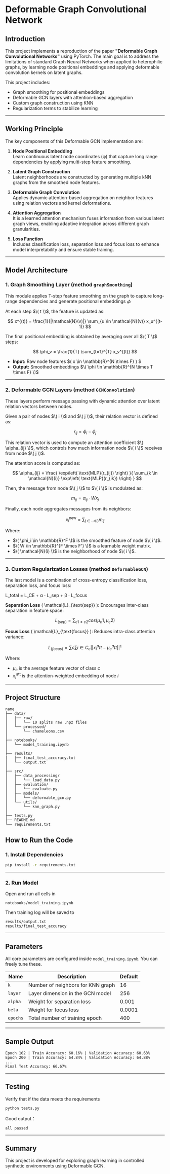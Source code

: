 # Deformable Graph Convolutional Network

## Introduction

This project implements a reproduction of the paper **"Deformable Graph Convolutional Networks"** using PyTorch. The main goal is to address the limitations of standard Graph Neural Networks when applied to heterophilic graphs, by learning node positional embeddings and applying deformable convolution kernels on latent graphs.

This project includes:
- Graph smoothing for positional embeddings
- Deformable GCN layers with attention-based aggregation
- Custom graph construction using KNN
- Regularization terms to stabilize learning

---

## Working Principle

The key components of this Deformable GCN implementation are:

1. **Node Positional Embedding**  
   Learn continuous latent node coordinates (φ) that capture long range dependencies by applying multi-step feature smoothing.

2. **Latent Graph Construction**  
   Latent neighborhoods are constructed by generating multiple kNN graphs from the smoothed node features.

3. **Deformable Graph Convolution**  
   Applies dynamic attention-based aggregation on neighbor features using relation vectors and kernel deformations.

4. **Attention Aggregation**  
   It is a learned attention mechanism fuses information from various latent graph views, enabling adaptive integration across different graph granularities.

5. **Loss Function**  
   Includes classification loss, separation loss and focus loss to enhance model interpretability and ensure stable training.

---

## Model Architecture

### 1. Graph Smoothing Layer (method `graphSmoothing`)
This module applies T-step feature smoothing on the graph to capture long-range dependencies and generate positional embeddings $𝜙$.

At each step $\( t \)$, the feature is updated as:

$$
x^{(t)} = \frac{1}{|\mathcal{N}(v)|} \sum_{u \in \mathcal{N}(v)} x_u^{(t-1)}
$$

The final positional embedding is obtained by averaging over all $\( T \)$ steps:

$$
\phi_v = \frac{1}{T} \sum_{t=1}^{T} x_v^{(t)}
$$

- **Input:** Raw node features $\( x \in \mathbb{R}^{N \times F} \) $ 
- **Output:** Smoothed embeddings $\( \phi \in \mathbb{R}^{N \times T \times F} \)$
---

### 2. Deformable GCN Layers (method `GCNConvolution`)

These layers perform message passing with dynamic attention over latent relation vectors between nodes.

Given a pair of nodes $\( i \)$ and $\( j \)$, their relation vector is defined as:

$$
r_{ij} = \phi_i - \phi_j
$$

This relation vector is used to compute an attention coefficient $\( \alpha_{ij} \)$, which controls how much information node $\( i \)$ receives from node $\( j \)$.

The attention score is computed as:

$$
\alpha_{ij} = \frac{ \exp\left( \text{MLP}(r_{ij}) \right) }{ \sum_{k \in \mathcal{N}(i)} \exp\left( \text{MLP}(r_{ik}) \right) }
$$

Then, the message from node $\( j \)$ to $\( i \)$ is modulated as:

$$
m_{ij} = \alpha_{ij} \cdot W x_j
$$

Finally, each node aggregates messages from its neighbors:

$$
x_i^{\text{new}} = \sum_{j \in \mathcal{N}(i)} m_{ij}
$$

Where:
- $\( \phi_i \in \mathbb{R}^F \)$ is the smoothed feature of node $\( i \)$.
- $\( W \in \mathbb{R}^{F \times F'} \)$ is a learnable weight matrix.
- $\( \mathcal{N}(i) \)$ is the neighborhood of node $\( i \)$.

---

### 3. Custom Regularization Losses (method `DeformableGCN`)

The last model is a combination of cross-entropy classification loss, separation loss, and focus loss:

L_total = L_CE + α ⋅ L_sep + β ⋅ L_focus

**Separation Loss** \( \mathcal{L}_{\text{sep}} \): Encourages inter-class separation in feature space:

$$
L_(sep) = ∑_{c1 ≠ c2} cos(μ_c1, μ_c2)
$$

**Focus Loss** \( \mathcal{L}_{\text{focus}} \): Reduces intra-class attention variance:

$$
L_(focus) = ∑c ∑{i ∈ C_c} || x_i^att - μ_c^att ||²
$$

Where:
- $\mu_c$ is the average feature vector of class $c$
- $x_i^{\text{att}}$ is the attention-weighted embedding of node $i$

---

## Project Structure

```
name
├── data/
│   ├── raw/
│   │   └── 10 splits raw .npz files
│   └── processed/
│       └── chameleons.csv
│
├── notebooks/
│   └── model_training.ipynb
│
├── results/
|   ├── final_test_accuracy.txt
│   └── output.txt
│
├── src/
│   ├── data_processing/
│   │   └── load_data.py
│   ├── evaluation/
│   │   └── evaluate.py
│   ├── models/
│   │   └── deformable_gcn.py
│   └── utils/
│       └── knn_graph.py
│
├── tests.py
├── README.md 
└── requirements.txt
```

## How to Run the Code

### 1. Install Dependencies

```bash
pip install -r requirements.txt
```

---

### 2. Run Model

Open and run all cells in

```
notebooks/model_training.ipynb
```

Then training log will be saved to
```
results/output.txt
results/final_test_accuracy
```

---

## Parameters

All core parameters are configured inside `model_training.ipynb`. You can freely tune these.

| Name        | Description                              | Default |
|-------------|------------------------------------------|---------|
| `k`         | Number of neighbors for KNN graph        | 16      |
| `layer`     | Layer dimension in the GCN model         | 256     |
| `alpha`     | Weight for separation loss               | 0.001   |
| `beta`      | Weight for focus loss                    | 0.0001  |
| `epochs`    | Total number of training epoch           | 400     |

---

## Sample Output

```
Epoch 102 | Train Accuracy: 60.16% | Validation Accuracy: 60.63%
Epoch 200 | Train Accuracy: 64.84% | Validation Accuracy: 64.88%
...
Final Test Accuracy: 66.67%
```

---

## Testing

Verify that if the data meets the requirements

```bash
python tests.py
```

Good output：
```
all passed
```

---

## Summary

This project is developed for exploring graph learning in controlled synthetic environments using Deformable GCN.
